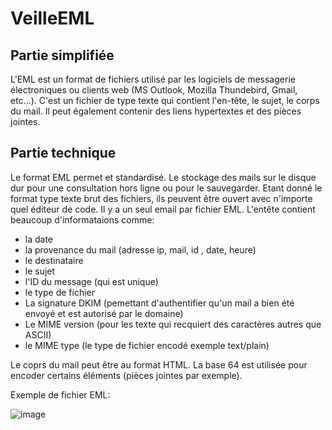 # VeilleEML

## Partie simplifiée
L'EML est un format de fichiers utilisé par les logiciels de messagerie électroniques ou clients web (MS Outlook, Mozilla Thundebird, Gmail, etc...).
C'est un fichier de type texte qui contient l'en-tête, le sujet, le corps du mail. 
Il peut également contenir des liens hypertextes et des pièces jointes.

## Partie technique

Le format EML permet et standardisé.  Le stockage des mails sur le disque dur pour une consultation hors ligne ou pour le sauvegarder.
Etant donné le format type texte brut des fichiers, ils peuvent être ouvert avec n'importe quel éditeur de code.
Il y a un seul email par fichier EML.
L'entête contient beaucoup d'informataions comme: 
* la date 
* la provenance du mail (adresse ip, mail, id , date, heure)
* le destinataire
* le sujet
* l'ID du message (qui est unique)
* le type de fichier
* La signature DKIM (pemettant d'authentifier qu'un mail a bien été envoyé et est autorisé par le domaine)
* Le MIME version (pour les texte qui recquiert des caractères autres que ASCII)
* le MIME type (le type de fichier encodé exemple text/plain)

Le coprs du mail peut être au format HTML. La base 64 est utilisée pour encoder certains éléments (pièces jointes par exemple).

Exemple de fichier EML:

![image](https://user-images.githubusercontent.com/56622131/145756689-dcdfd0de-7ba0-4031-99a3-080f17e8e52c.png)
